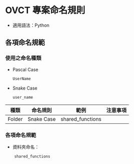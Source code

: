 # OVCT 專案命名規則

* 適用語法：Python

## 各項命名規範
### 使用之命名種類
* Pascal Case
  ```
  UserName
  ```
* Snake Case
  ```
  user_name
  ```
|種類      						|命名規則  |範例 |注意事項|
|-------------------------------|---------|-----|-------|
|Folder  					|Snake Case   |shared_functions |  |

### 各項命名規範
* 資料夾命名：

```<Bash>
    shared_functions
```
